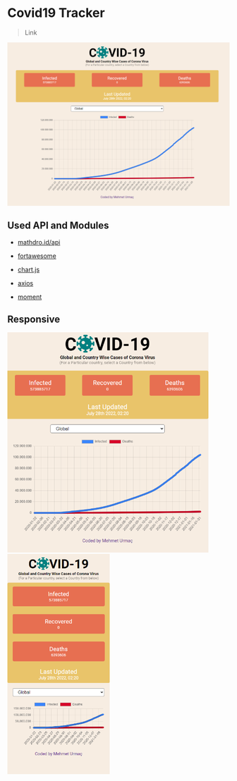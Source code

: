 # Covid19 Tracker

> Link

![covid19tracker](img/covid.png)

## Used API and Modules

- [mathdro.id/api](https://covid19.mathdro.id/api)

- [fortawesome](https://fortawesome.com/)

- [chart.js](https://www.npmjs.com/package/chart.js)

- [axios](https://www.npmjs.com/package/axios)

- [moment](https://www.npmjs.com/package/moment)

## Responsive

<img src="img/covid-tablet.png" alt="drawing" height="500"/>
<img src="img/covid-mobile.png" alt="drawing" height="500"/>
